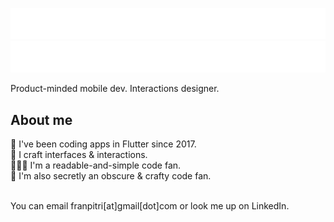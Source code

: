 ![Hey](https://raw.githubusercontent.com/pitriq/pitriq/main/hey_dark.svg#gh-dark-mode-only)
![Hey](https://raw.githubusercontent.com/pitriq/pitriq/main/hey_light.svg#gh-light-mode-only)

Product-minded mobile dev. Interactions designer.

## About me

🎯 I've been coding apps in Flutter since 2017.
<br />
📐 I craft interfaces & interactions.
<br />
🤷🏻‍♂️ I'm a readable-and-simple code fan.
<br />
🤫 I'm also secretly an obscure & crafty code fan.

<br />
You can email franpitri[at]gmail[dot]com or look me up on LinkedIn.